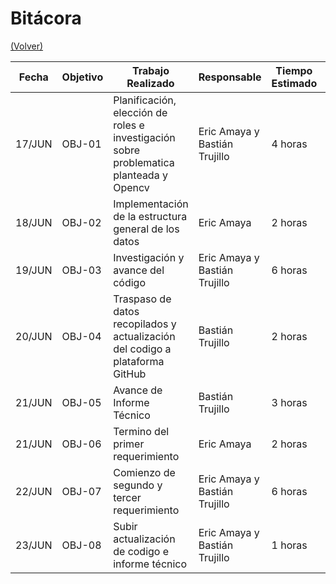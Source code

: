 # Bitácora

[(Volver)](../README.md)

| Fecha  | Objetivo  | Trabajo Realizado | Responsable | Tiempo Estimado | Tiempo Real |
|--------|-----------|-------------------|-------------|-----------------|-------------|
| 17/JUN | OBJ-01    | Planificación, elección de roles e investigación sobre problematica planteada y Opencv| Eric Amaya y Bastián Trujillo | 4 horas | 8 horas |
| 18/JUN | OBJ-02    | Implementación de la estructura general de los datos | Eric Amaya |  2 horas | 4 horas |
| 19/JUN | OBJ-03    | Investigación y avance del código | Eric Amaya y Bastián Trujillo |  6 horas | 8 horas |
| 20/JUN | OBJ-04    | Traspaso de datos recopilados y actualización del codigo a plataforma GitHub | Bastián Trujillo | 2 horas | 5 horas |
| 21/JUN | OBJ-05    | Avance de Informe Técnico | Bastián Trujillo |  3 horas | 6 horas |
| 21/JUN | OBJ-06    | Termino del primer requerimiento | Eric Amaya | 2 horas | 5 horas |
| 22/JUN | OBJ-07    | Comienzo de segundo y tercer requerimiento | Eric Amaya y Bastián Trujillo |  6 horas | 8 horas |
| 23/JUN | OBJ-08    | Subir actualización de codigo e informe técnico | Eric Amaya y Bastián Trujillo | 1 horas | 2 horas |
